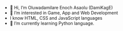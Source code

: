 - 👋 Hi, I’m Oluwadamilare Enoch Asaolu (DamiKagE)
- 👀 I’m interested in Game, App and Web Development
- I know HTML, CSS and JavaScript languages
- 🌱 I’m currently learning Python language.

<!---
Damikage/Damikage is a ✨ special ✨ repository because its `README.md` (this file) appears on your GitHub profile.
You can click the Preview link to take a look at your changes.
--->
